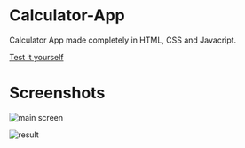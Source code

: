 # Calculator-App

Calculator App made completely in HTML, CSS and Javacript.

[Test it yourself](https://shrejashekhar.github.io/Calculator-App/)

# Screenshots

![main screen](https://user-images.githubusercontent.com/129970255/230884977-84ebc7a4-6bef-452e-a1b5-3d3924345eda.jpg)

![result](https://user-images.githubusercontent.com/129970255/230885001-5749cd5d-d9a0-4cba-9f4b-85202660a906.jpg)
